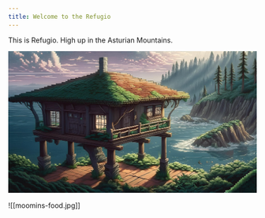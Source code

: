 ```yaml
---
title: Welcome to the Refugio
---
```

This is Refugio. High up in the Asturian Mountains.

![](refugio-horreo.jpg)

![[moomins-food.jpg]]